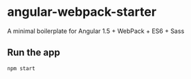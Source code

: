 # angular-webpack-starter

A minimal boilerplate for Angular 1.5 + WebPack + ES6 + Sass

## Run the app

```
npm start
```
